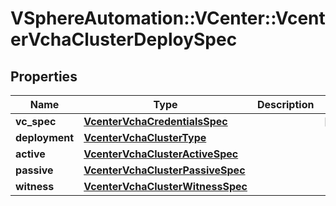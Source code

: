 # VSphereAutomation::VCenter::VcenterVchaClusterDeploySpec

## Properties
Name | Type | Description | Notes
------------ | ------------- | ------------- | -------------
**vc_spec** | [**VcenterVchaCredentialsSpec**](VcenterVchaCredentialsSpec.md) |  | [optional] 
**deployment** | [**VcenterVchaClusterType**](VcenterVchaClusterType.md) |  | 
**active** | [**VcenterVchaClusterActiveSpec**](VcenterVchaClusterActiveSpec.md) |  | 
**passive** | [**VcenterVchaClusterPassiveSpec**](VcenterVchaClusterPassiveSpec.md) |  | 
**witness** | [**VcenterVchaClusterWitnessSpec**](VcenterVchaClusterWitnessSpec.md) |  | 


